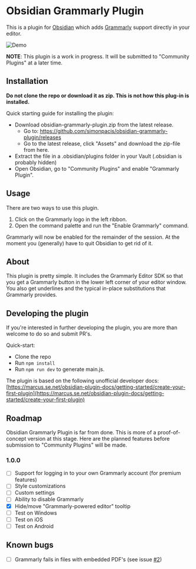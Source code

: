# Obsidian Grammarly Plugin 

This is a plugin for [Obsidian](https://obsidian.md) which adds [Grammarly](https://grammarly.com) support directly in your editor.

![Demo](https://user-images.githubusercontent.com/7118482/195243729-44cee9a0-3635-4eda-b012-5af36a5c0f96.gif)

**NOTE**: This plugin is a work in progress.
It will be submitted to "Community Plugins" at a later time.

## Installation 

**Do not clone the repo or download it as zip. This is not how this plug-in is installed.**

Quick starting guide for installing the plugin:
- Download obsidian-grammarly-plugin.zip from the latest release.
	- Go to: https://github.com/simonpacis/obsidian-grammarly-plugin/releases
	- Go to the latest release, click "Assets" and download the zip-file from here.
- Extract the file in a .obsidian/plugins folder in your Vault (.obsidian is probably hidden)
- Open Obsidian, go to "Community Plugins" and enable "Grammarly Plugin".

## Usage

There are two ways to use this plugin.

1. Click on the Grammarly logo in the left ribbon.
2. Open the command palette and run the "Enable Grammarly" command.

Grammarly will now be enabled for the remainder of the session.
At the moment you (generally) have to quit Obsidian to get rid of it.

## About
This plugin is pretty simple.
It includes the Grammarly Editor SDK so that you get a Grammarly button in the lower left corner of your editor window.
You also get underlines and the typical in-place substitutions that Grammarly provides.

## Developing the plugin
If you're interested in further developing the plugin, you are more than welcome to do so and submit PR's.

Quick-start:
- Clone the repo
- Run ```npm install```
- Run ```npm run dev``` to generate main.js.

The plugin is based on the following unofficial developer docs: [https://marcus.se.net/obsidian-plugin-docs/getting-started/create-your-first-plugin](https://marcus.se.net/obsidian-plugin-docs/getting-started/create-your-first-plugin)

## Roadmap
Obsidian Grammarly Plugin is far from done.
This is more of a proof-of-concept version at this stage.
Here are the planned features before submission to "Community Plugins" will be made.

### 1.0.0
- [ ] Support for logging in to your own Grammarly account (for premium features)
- [ ] Style customizations
- [ ] Custom settings
- [ ] Ability to disable Grammarly
- [X] Hide/move "Grammarly-powered editor" tooltip
- [ ] Test on Windows
- [ ] Test on iOS
- [ ] Test on Android

## Known bugs
- [ ] Grammarly fails in files with embedded PDF's (see issue [#2](https://github.com/simonpacis/obsidian-grammarly-plugin/issues/2))

